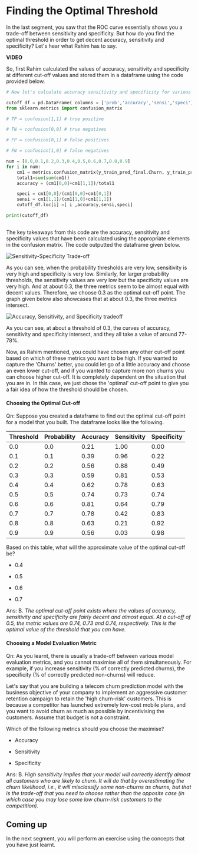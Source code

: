# Finding the Optimal Threshold

In the last segment, you saw that the ROC curve essentially shows you a trade-off between sensitivity and specificity. But how do you find the optimal threshold in order to get decent accuracy, sensitivity and specificity? Let's hear what Rahim has to say.

**VIDEO**

So, first Rahim calculated the values of accuracy, sensitivity and specificity at different cut-off values and stored them in a dataframe using the code provided below.

```python
# Now let's calculate accuracy sensitivity and specificity for various probability cutoffs.

cutoff_df = pd.DataFrame( columns = ['prob','accuracy','sensi','speci'])
from sklearn.metrics import confusion_matrix

# TP = confusion[1,1] # true positive

# TN = confusion[0,0] # true negatives

# FP = confusion[0,1] # false positives

# FN = confusion[1,0] # false negatives

num = [0.0,0.1,0.2,0.3,0.4,0.5,0.6,0.7,0.8,0.9]
for i in num:
    cm1 = metrics.confusion_matrix(y_train_pred_final.Churn, y_train_pred_final[i])
    total1=sum(sum(cm1))
    accuracy = (cm1[0,0]+cm1[1,1])/total1

    speci = cm1[0,0]/(cm1[0,0]+cm1[0,1])
    sensi = cm1[1,1]/(cm1[1,0]+cm1[1,1])
    cutoff_df.loc[i] =[ i ,accuracy,sensi,speci]

print(cutoff_df)
```

![](data:image/gif;base64,R0lGODlhAQABAPABAP///wAAACH5BAEKAAAALAAAAAABAAEAAAICRAEAOw==)

The key takeaways from this code are the accuracy, sensitivity and specificity values that have been calculated using the appropriate elements in the confusion matrix. The code outputted the dataframe given below.

![Sensitivity-Specificity Trade-off](https://i.ibb.co/rG6rQnv/Sensitivity-Specificity-Trade-Off.png)

As you can see, when the probability thresholds are very low, sensitivity is very high and specificity is very low. Similarly, for larger probability thresholds, the sensitivity values are very low but the specificity values are very high. And at about 0.3, the three metrics seem to be almost equal with decent values. Therefore, we choose 0.3 as the optimal cut-off point. The graph given below also showcases that at about 0.3, the three metrics intersect.

![Accuracy, Sensitivity, and Specificity tradeoff](https://i.ibb.co/tKrZ9jF/Accuracy-Sensitivity-and-Specificity-Trade-Off.png)

As you can see, at about a threshold of 0.3, the curves of accuracy, sensitivity and specificity intersect, and they all take a value of around 77-78%.

Now, as Rahim mentioned, you could have chosen any other cut-off point based on which of these metrics you want to be high. If you wanted to capture the 'Churns' better, you could let go of a little accuracy and choose an even lower cut-off, and if you wanted to capture more non churns you can choose higher cut-off. It is completely dependent on the situation that you are in. In this case, we just chose the 'optimal' cut-off point to give you a fair idea of how the threshold should be chosen.

#### Choosing the Optimal Cut-off

Qn: Suppose you created a dataframe to find out the optimal cut-off point for a model that you built. The dataframe looks like the following.

| **Threshold** | **Probability** | **Accuracy** | **Sensitivity** | **Specificity** |
| ------------- | --------------- | ------------ | --------------- | --------------- |
| 0.0           | 0.0             | 0.21         | 1.00            | 0.00            |
| 0.1           | 0.1             | 0.39         | 0.96            | 0.22            |
| 0.2           | 0.2             | 0.56         | 0.88            | 0.49            |
| 0.3           | 0.3             | 0.59         | 0.81            | 0.53            |
| 0.4           | 0.4             | 0.62         | 0.78            | 0.63            |
| 0.5           | 0.5             | 0.74         | 0.73            | 0.74            |
| 0.6           | 0.6             | 0.81         | 0.64            | 0.79            |
| 0.7           | 0.7             | 0.78         | 0.42            | 0.83            |
| 0.8           | 0.8             | 0.63         | 0.21            | 0.92            |
| 0.9           | 0.9             | 0.56         | 0.03            | 0.98            |

Based on this table, what will the approximate value of the optimal cut-off be?

- 0.4

- 0.5

- 0.6

- 0.7

Ans: B. *The optimal cut-off point exists where the values of accuracy, sensitivity and specificity are fairly decent and almost equal. At a cut-off of 0.5, the metric values are 0.74, 0.73 and 0.74, respectively. This is the optimal value of the threshold that you can have.*

#### Choosing a Model Evaluation Metric

Qn: As you learnt, there is usually a trade-off between various model evaluation metrics, and you cannot maximise all of them simultaneously. For example, if you increase sensitivity (% of correctly predicted churns), the specificity (% of correctly predicted non-churns) will reduce. 

Let's say that you are building a telecom churn prediction model with the business objective of your company to implement an aggressive customer retention campaign to retain the 'high churn-risk' customers. This is because a competitor has launched extremely low-cost mobile plans, and you want to avoid churn as much as possible by incentivising the customers. Assume that budget is not a constraint.

Which of the following metrics should you choose the maximise?

- Accuracy

- Sensitivity

- Specificity

Ans: B. *High sensitivity implies that your model will correctly identify almost all customers who are likely to churn. It will do that by overestimating the churn likelihood, i.e., it will misclassify some non-churns as churns, but that is the trade-off that you need to choose rather than the opposite case (in which case you may lose some low churn-risk customers to the competition).*

## Coming up

In the next segment, you will perform an exercise using the concepts that you have just learnt.
